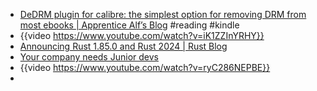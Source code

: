 - [DeDRM plugin for calibre: the simplest option for removing DRM from most ebooks  | Apprentice Alf’s Blog](https://apprenticealf.wordpress.com/2012/09/10/calibre-plugins-the-simplest-option-for-removing-most-ebook-drm/) #reading #kindle
- {{video https://www.youtube.com/watch?v=iK1ZZInYRHY}}
- [Announcing Rust 1.85.0 and Rust 2024 | Rust Blog](https://blog.rust-lang.org/2025/02/20/Rust-1.85.0.html)
- [Your company needs Junior devs](https://softwaredoug.com/blog/2024/09/07/your-team-needs-juniors)
- {{video https://www.youtube.com/watch?v=ryC286NEPBE}}
-
